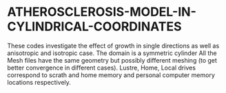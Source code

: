 # ATHEROSCLEROSIS-MODEL-IN-CYLINDRICAL-COORDINATES

These codes investigate the effect of growth in single directions as well as anisotropic and isotropic case. 
The domain is a symmetric cylinder
All the Mesh files have the same geometry but possibly different meshing (to get better convergence in different cases).
Lustre, Home, Local drives correspond to scrath and home memory and personal computer memory locations respectively.
